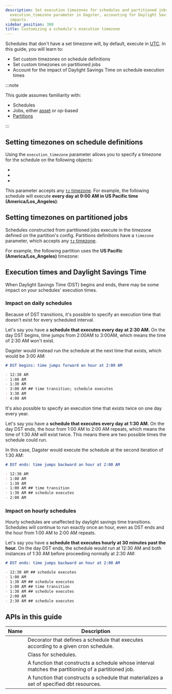 ```yaml
---
description: Set execution timezones for schedules and partitioned jobs using the
  execution_timezone parameter in Dagster, accounting for Daylight Savings Time
  impacts.
sidebar_position: 300
title: Customizing a schedule's execution timezone
---
```


Schedules that don't have a set timezone will, by default, execute in [UTC](https://en.wikipedia.org/wiki/Coordinated_Universal_Time). In this guide, you will learn to:

- Set custom timezones on schedule definitions
- Set custom timezones on partitioned jobs
- Account for the impact of Daylight Savings Time on schedule execution times

:::note

This guide assumes familiarity with:

- Schedules
- Jobs, either [asset](/guides/build/jobs/asset-jobs) or op-based
- [Partitions](/guides/build/partitions-and-backfills/partitioning-assets)

:::

## Setting timezones on schedule definitions

Using the `execution_timezone` parameter allows you to specify a timezone for the schedule on the following objects:

- <PyObject section="schedules-sensors" module="dagster" object="schedule" decorator />
- <PyObject section="schedules-sensors" module="dagster" object="ScheduleDefinition" />
- <PyObject section="libraries" object="build_schedule_from_dbt_selection" module="dagster_dbt" />

This parameter accepts any [`tz` timezone](https://en.wikipedia.org/wiki/List_of_tz_database_time_zones). For example, the following schedule will execute **every day at 9:00 AM in US Pacific time (America/Los_Angeles)**:

<CodeExample
  path="docs_snippets/docs_snippets/concepts/partitions_schedules_sensors/schedules/schedules.py"
  startAfter="start_timezone"
  endBefore="end_timezone"
/>

## Setting timezones on partitioned jobs

Schedules constructed from partitioned jobs execute in the timezone defined on the partition's config. Partitions definitions have a `timezone` parameter, which accepts any [`tz` timezone](https://en.wikipedia.org/wiki/List_of_tz_database_time_zones).

For example, the following partition uses the **US Pacific (America/Los_Angeles)** timezone:

<CodeExample path="docs_snippets/docs_snippets/concepts/partitions_schedules_sensors/partition_with_timezone.py" />

## Execution times and Daylight Savings Time

When Daylight Savings Time (DST) begins and ends, there may be some impact on your schedules' execution times.

### Impact on daily schedules

Because of DST transitions, it's possible to specify an execution time that doesn't exist for every scheduled interval.

Let's say you have a **schedule that executes every day at 2:30 AM.** On the day DST begins, time jumps from 2:00AM to 3:00AM, which means the time of 2:30 AM won't exist.

Dagster would instead run the schedule at the next time that exists, which would be 3:00 AM:

```markdown
# DST begins: time jumps forward an hour at 2:00 AM

- 12:30 AM
- 1:00 AM
- 1:30 AM
- 3:00 AM ## time transition; schedule executes
- 3:30 AM
- 4:00 AM
```

It's also possible to specify an execution time that exists twice on one day every year.

Let's say you have a **schedule that executes every day at 1:30 AM.** On the day DST ends, the hour from 1:00 AM to 2:00 AM repeats, which means the time of 1:30 AM will exist twice. This means there are two possible times the schedule could run.

In this case, Dagster would execute the schedule at the second iteration of 1:30 AM:

```markdown
# DST ends: time jumps backward an hour at 2:00 AM

- 12:30 AM
- 1:00 AM
- 1:30 AM
- 1:00 AM ## time transition
- 1:30 AM ## schedule executes
- 2:00 AM
```

### Impact on hourly schedules

Hourly schedules are unaffected by daylight savings time transitions. Schedules will continue to run exactly once an hour, even as DST ends and the hour from 1:00 AM to 2:00 AM repeats.

Let's say you have a **schedule that executes hourly at 30 minutes past the hour.** On the day DST ends, the schedule would run at 12:30 AM and both instances of 1:30 AM before proceeding normally at 2:30 AM:

```markdown
# DST ends: time jumps backward an hour at 2:00 AM

- 12:30 AM ## schedule executes
- 1:00 AM
- 1:30 AM ## schedule executes
- 1:00 AM ## time transition
- 1:30 AM ## schedule executes
- 2:00 AM
- 2:30 AM ## schedule executes
```

## APIs in this guide

| Name                                                                                                    | Description                                                                                         |
| ------------------------------------------------------------------------------------------------------- | --------------------------------------------------------------------------------------------------- |
| <PyObject section="schedules-sensors" module="dagster" object="schedule" decorator />                   | Decorator that defines a schedule that executes according to a given cron schedule.                 |
| <PyObject section="schedules-sensors" module="dagster" object="ScheduleDefinition" />                   | Class for schedules.                                                                                |
| <PyObject section="schedules-sensors" module="dagster"  object="build_schedule_from_partitioned_job" /> | A function that constructs a schedule whose interval matches the partitioning of a partitioned job. |
| <PyObject section="libraries" object="build_schedule_from_dbt_selection" module="dagster_dbt" />        | A function that constructs a schedule that materializes a set of specified dbt resources.           |

